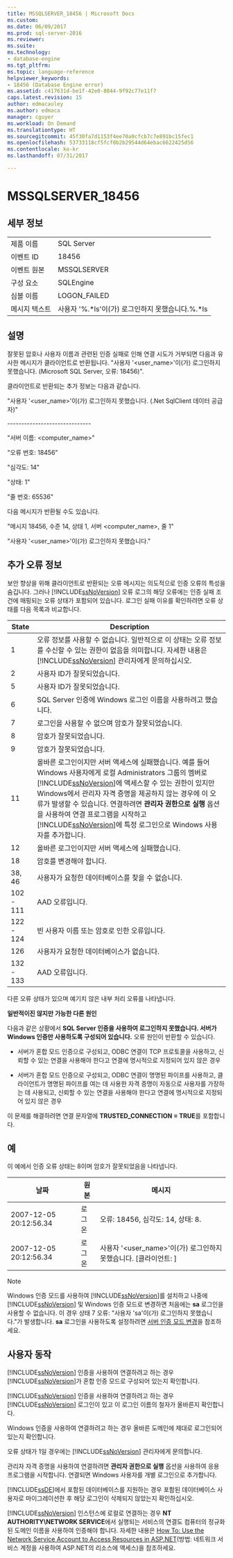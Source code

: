 ```yaml
---
title: MSSQLSERVER_18456 | Microsoft Docs
ms.custom: 
ms.date: 06/09/2017
ms.prod: sql-server-2016
ms.reviewer: 
ms.suite: 
ms.technology:
- database-engine
ms.tgt_pltfrm: 
ms.topic: language-reference
helpviewer_keywords:
- 18456 (Database Engine error)
ms.assetid: c417631d-be1f-42e0-8844-9f92c77e11f7
caps.latest.revision: 15
author: edmacauley
ms.author: edmaca
manager: cguyer
ms.workload: On Demand
ms.translationtype: HT
ms.sourcegitcommit: 45f30fa7d1153f4ee70a9cfcb7c7e891bc15fec1
ms.openlocfilehash: 53733118cf5fcf0b2b29544d64ebac6622425d56
ms.contentlocale: ko-kr
ms.lasthandoff: 07/31/2017

---
```

# <a name="mssqlserver18456"></a>MSSQLSERVER_18456
  
## <a name="details"></a>세부 정보  
  
|||  
|-|-|  
|제품 이름|SQL Server|  
|이벤트 ID|18456|  
|이벤트 원본|MSSQLSERVER|  
|구성 요소|SQLEngine|  
|심볼 이름|LOGON_FAILED|  
|메시지 텍스트|사용자 '%.*ls'이(가) 로그인하지 못했습니다.%.\*ls|  
  
## <a name="explanation"></a>설명  
잘못된 암호나 사용자 이름과 관련된 인증 실패로 인해 연결 시도가 거부되면 다음과 유사한 메시지가 클라이언트로 반환됩니다. "사용자 '<user_name>'이(가) 로그인하지 못했습니다. (Microsoft SQL Server, 오류: 18456)".  
  
클라이언트로 반환되는 추가 정보는 다음과 같습니다.  
  
"사용자 '<user_name>'이(가) 로그인하지 못했습니다. (.Net SqlClient 데이터 공급자)"  
  
-----------------------------\-  
  
"서버 이름: <computer_name>"  
  
"오류 번호: 18456"  
  
"심각도: 14"  
  
"상태: 1"  
  
"줄 번호: 65536"  
  
다음 메시지가 반환될 수도 있습니다.  
  
"메시지 18456, 수준 14, 상태 1, 서버 <computer_name>, 줄 1"  
  
"사용자 '<user_name>'이(가) 로그인하지 못했습니다."  
  
## <a name="additional-error-information"></a>추가 오류 정보  
보안 향상을 위해 클라이언트로 반환되는 오류 메시지는 의도적으로 인증 오류의 특성을 숨깁니다. 그러나 [!INCLUDE[ssNoVersion](../../includes/ssnoversion-md.md)] 오류 로그의 해당 오류에는 인증 실패 조건에 매핑되는 오류 상태가 포함되어 있습니다. 로그인 실패 이유를 확인하려면 오류 상태를 다음 목록과 비교합니다.  
  
|State|Description|  
|---------|---------------|  
|1|오류 정보를 사용할 수 없습니다. 일반적으로 이 상태는 오류 정보를 수신할 수 있는 권한이 없음을 의미합니다. 자세한 내용은 [!INCLUDE[ssNoVersion](../../includes/ssnoversion-md.md)] 관리자에게 문의하십시오.|  
|2|사용자 ID가 잘못되었습니다.|  
|5|사용자 ID가 잘못되었습니다.|  
|6|SQL Server 인증에 Windows 로그인 이름을 사용하려고 했습니다.|  
|7|로그인을 사용할 수 없으며 암호가 잘못되었습니다.|  
|8|암호가 잘못되었습니다.|  
|9|암호가 잘못되었습니다.|  
|11|올바른 로그인이지만 서버 액세스에 실패했습니다. 예를 들어 Windows 사용자에게 로컬 Administrators 그룹의 멤버로 [!INCLUDE[ssNoVersion](../../includes/ssnoversion-md.md)]에 액세스할 수 있는 권한이 있지만 Windows에서 관리자 자격 증명을 제공하지 않는 경우에 이 오류가 발생할 수 있습니다. 연결하려면 **관리자 권한으로 실행** 옵션을 사용하여 연결 프로그램을 시작하고 [!INCLUDE[ssNoVersion](../../includes/ssnoversion-md.md)]에 특정 로그인으로 Windows 사용자를 추가합니다.|  
|12|올바른 로그인이지만 서버 액세스에 실패했습니다.|  
|18|암호를 변경해야 합니다.|  
|38, 46|사용자가 요청한 데이터베이스를 찾을 수 없습니다.|
|102 - 111|AAD 오류입니다.|
|122 - 124|빈 사용자 이름 또는 암호로 인한 오류입니다.|
|126|사용자가 요청한 데이터베이스가 없습니다.|
|132 - 133|AAD 오류입니다.|
  
다른 오류 상태가 있으며 예기치 않은 내부 처리 오류를 나타냅니다.  
  
**일반적이진 않지만 가능한 다른 원인**  
  
다음과 같은 상황에서 **SQL Server 인증을 사용하여 로그인하지 못했습니다. 서버가 Windows 인증만 사용하도록 구성되어 있습니다.** 오류 원인이 반환할 수 있습니다.  
  
-   서버가 혼합 모드 인증으로 구성되고, ODBC 연결이 TCP 프로토콜을 사용하고, 신뢰할 수 있는 연결을 사용해야 한다고 연결에 명시적으로 지정되어 있지 않은 경우  
  
-   서버가 혼합 모드 인증으로 구성되고, ODBC 연결이 명명된 파이프를 사용하고, 클라이언트가 명명된 파이프를 여는 데 사용한 자격 증명이 자동으로 사용자를 가장하는 데 사용되고, 신뢰할 수 있는 연결을 사용해야 한다고 연결에 명시적으로 지정되어 있지 않은 경우  
  
이 문제를 해결하려면 연결 문자열에 **TRUSTED_CONNECTION = TRUE**를 포함합니다.  
  
## <a name="examples"></a>예  
이 예에서 인증 오류 상태는 8이며 암호가 잘못되었음을 나타냅니다.  
  
|날짜|원본|메시지|  
|--------|----------|-----------|  
|2007-12-05 20:12:56.34|로그온|오류: 18456, 심각도: 14, 상태: 8.|  
|2007-12-05 20:12:56.34|로그온|사용자 '<user_name>'이(가) 로그인하지 못했습니다. [클라이언트: <ip address>]|  
  
> [!NOTE]  
> Windows 인증 모드를 사용하여 [!INCLUDE[ssNoVersion](../../includes/ssnoversion-md.md)]를 설치하고 나중에 [!INCLUDE[ssNoVersion](../../includes/ssnoversion-md.md)] 및 Windows 인증 모드로 변경하면 처음에는 **sa** 로그인을 사용할 수 없습니다. 이 경우 상태 7 오류: "사용자 'sa'이(가) 로그인하지 못했습니다."가 발생합니다. **sa** 로그인을 사용하도록 설정하려면 [서버 인증 모드 변경](~/database-engine/configure-windows/change-server-authentication-mode.md)을 참조하세요.  
  
## <a name="user-action"></a>사용자 동작  
[!INCLUDE[ssNoVersion](../../includes/ssnoversion-md.md)] 인증을 사용하여 연결하려고 하는 경우 [!INCLUDE[ssNoVersion](../../includes/ssnoversion-md.md)]가 혼합 인증 모드로 구성되어 있는지 확인합니다.  
  
[!INCLUDE[ssNoVersion](../../includes/ssnoversion-md.md)] 인증을 사용하여 연결하려고 하는 경우 [!INCLUDE[ssNoVersion](../../includes/ssnoversion-md.md)] 로그인이 있고 이 로그인 이름의 철자가 올바른지 확인합니다.  
  
Windows 인증을 사용하여 연결하려고 하는 경우 올바른 도메인에 제대로 로그인되어 있는지 확인합니다.  
  
오류 상태가 1일 경우에는 [!INCLUDE[ssNoVersion](../../includes/ssnoversion-md.md)] 관리자에게 문의합니다.  
  
관리자 자격 증명을 사용하여 연결하려면 **관리자 권한으로 실행** 옵션을 사용하여 응용 프로그램을 시작합니다. 연결되면 Windows 사용자를 개별 로그인으로 추가합니다.  
  
[!INCLUDE[ssDE](../../includes/ssde-md.md)]에서 포함된 데이터베이스를 지원하는 경우 포함된 데이터베이스 사용자로 마이그레이션한 후 해당 로그인이 삭제되지 않았는지 확인하십시오.  
  
[!INCLUDE[ssNoVersion](../../includes/ssnoversion-md.md)] 인스턴스에 로컬로 연결하는 경우 **NT AUTHORITY\NETWORK SERVICE**에서 실행되는 서비스의 연결도 컴퓨터의 정규화된 도메인 이름을 사용하여 인증해야 합니다. 자세한 내용은 [How To: Use the Network Service Account to Access Resources in ASP.NET](http://msdn.microsoft.com/library/ff647402.aspx)(방법: 네트워크 서비스 계정을 사용하여 ASP.NET의 리소스에 액세스)을 참조하세요.  
  

